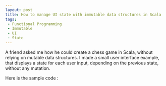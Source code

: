 ```yaml
---
layout: post
title: How to manage UI state with immutable data structures in Scala
tags:
 - Functional Programming
 - Immutable
 - UI
 - State
---
```


A friend asked me how he could create a chess game in Scala, without relying on mutable data structures. I made a small user interface example, that displays a state for each user input, depending on the previous state, without any mutation.

Here is the sample code :   
<script src="https://gist.github.com/loicdescotte/1a20000e672e508e746cd79bae486580.js"></script>
